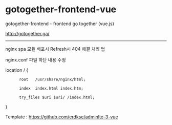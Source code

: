 # gotogether-frontend-vue
gotogether-frontend - frontend go together (vue.js) 

http://gotogether.ga/


--------------------------------------------------------

nginx spa 모듈 배포시 Refresh시 404 해결 처리 법

nginx.conf 파일 하단 내용 수정

location / {

          root   /usr/share/nginx/html;
          
          index  index.html index.htm;
          
          try_files $uri $uri/ /index.html;
          
}



Template : https://github.com/erdkse/adminlte-3-vue
